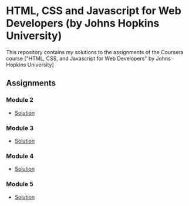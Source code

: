 # HTML, CSS and Javascript for Web Developers (by Johns Hopkins University)

This repository contains my solutions to the assignments of the Coursera course
["HTML, CSS, and Javascript for Web Developers" by Johns Hopkins University]

## Assignments

### Module 2
* [Solution](https://puneethkshetty.github.io/Coursera/module2/index.html)

### Module 3
* [Solution](https://puneethkshetty.github.io/Coursera/module3/index.html)

### Module 4
* [Solution](https://puneethkshetty.github.io/Coursera/module4/index.html)

### Module 5
* [Solution](https://puneethkshetty.github.io/Coursera/module5/index.html)
